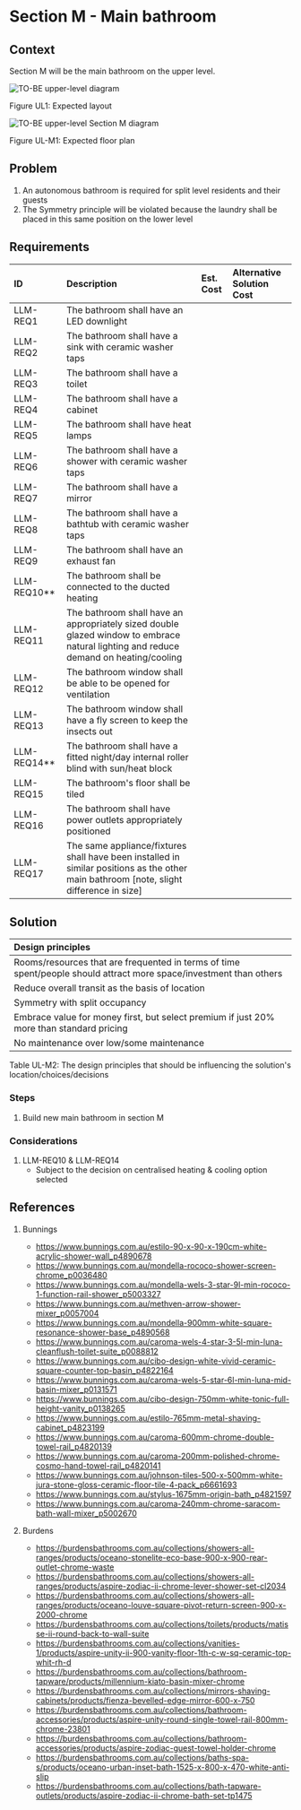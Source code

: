 # Section M - Main bathroom

## Context

Section M will be the main bathroom on the upper level.

![TO-BE upper-level diagram](Upper-Level-TO-BE-sections.svg)

Figure UL1: Expected layout

![TO-BE upper-level Section M diagram](Upper-Level-TO-BE-section-M.svg)

Figure UL-M1: Expected floor plan 


## Problem

1. An autonomous bathroom is required for split level residents and their guests
2. The Symmetry principle will be violated because the laundry shall be placed in this same position on the lower level 


## Requirements

|ID|Description|Est. Cost|Alternative Solution Cost|
|:---|:---|:---|:---|
|LLM-REQ1|The bathroom shall have an LED downlight|||
|LLM-REQ2|The bathroom shall have a sink with ceramic washer taps|||
|LLM-REQ3|The bathroom shall have a toilet|||
|LLM-REQ4|The bathroom shall have a cabinet|||
|LLM-REQ5|The bathroom shall have heat lamps|||
|LLM-REQ6|The bathroom shall have a shower with ceramic washer taps|||
|LLM-REQ7|The bathroom shall have a mirror|||
|LLM-REQ8|The bathroom shall have a bathtub with ceramic washer taps|||
|LLM-REQ9|The bathroom shall have an exhaust fan|||
|LLM-REQ10**|The bathroom shall be connected to the ducted heating|||
|LLM-REQ11|The bathroom shall have an appropriately sized double glazed window to embrace natural lighting and reduce demand on heating/cooling|||
|LLM-REQ12|The bathroom window shall be able to be opened for ventilation|||
|LLM-REQ13|The bathroom window shall have a fly screen to keep the insects out|||
|LLM-REQ14**|The bathroom shall have a fitted night/day internal roller blind with sun/heat block|||
|LLM-REQ15|The bathroom's floor shall be tiled|||
|LLM-REQ16|The bathroom shall have power outlets appropriately positioned|||
|LLM-REQ17|The same appliance/fixtures shall have been installed in similar positions as the other main bathroom [note, slight difference in size]|||


## Solution

|Design principles|
|:---|
|Rooms/resources that are frequented in terms of time spent/people should attract more space/investment than others|
|Reduce overall transit as the basis of location|
|Symmetry with split occupancy|
|Embrace value for money first, but select premium if just 20% more than standard pricing|
|No maintenance over low/some maintenance|

Table UL-M2: The design principles that should be influencing the solution's location/choices/decisions

### Steps

1. Build new main bathroom in section M

### Considerations

1. LLM-REQ10 & LLM-REQ14
    - Subject to the decision on centralised heating & cooling option selected


## References

1. Bunnings
    - https://www.bunnings.com.au/estilo-90-x-90-x-190cm-white-acrylic-shower-wall_p4890678
    - https://www.bunnings.com.au/mondella-rococo-shower-screen-chrome_p0036480
    - https://www.bunnings.com.au/mondella-wels-3-star-9l-min-rococo-1-function-rail-shower_p5003327
    - https://www.bunnings.com.au/methven-arrow-shower-mixer_p0057004
    - https://www.bunnings.com.au/mondella-900mm-white-square-resonance-shower-base_p4890568
    - https://www.bunnings.com.au/caroma-wels-4-star-3-5l-min-luna-cleanflush-toilet-suite_p0088812
    - https://www.bunnings.com.au/cibo-design-white-vivid-ceramic-square-counter-top-basin_p4822164
    - https://www.bunnings.com.au/caroma-wels-5-star-6l-min-luna-mid-basin-mixer_p0131571
    - https://www.bunnings.com.au/cibo-design-750mm-white-tonic-full-height-vanity_p0138265
    - https://www.bunnings.com.au/estilo-765mm-metal-shaving-cabinet_p4823199
    - https://www.bunnings.com.au/caroma-600mm-chrome-double-towel-rail_p4820139
    - https://www.bunnings.com.au/caroma-200mm-polished-chrome-cosmo-hand-towel-rail_p4820141
    - https://www.bunnings.com.au/johnson-tiles-500-x-500mm-white-jura-stone-gloss-ceramic-floor-tile-4-pack_p6661693
    - https://www.bunnings.com.au/stylus-1675mm-origin-bath_p4821597
    - https://www.bunnings.com.au/caroma-240mm-chrome-saracom-bath-wall-mixer_p5002670

2. Burdens
    - https://burdensbathrooms.com.au/collections/showers-all-ranges/products/oceano-stonelite-eco-base-900-x-900-rear-outlet-chrome-waste
    - https://burdensbathrooms.com.au/collections/showers-all-ranges/products/aspire-zodiac-ii-chrome-lever-shower-set-cl2034
    - https://burdensbathrooms.com.au/collections/showers-all-ranges/products/oceano-louve-square-pivot-return-screen-900-x-2000-chrome
    - https://burdensbathrooms.com.au/collections/toilets/products/matisse-ii-round-back-to-wall-suite
    - https://burdensbathrooms.com.au/collections/vanities-1/products/aspire-unity-ii-900-vanity-floor-1th-c-w-sq-ceramic-top-whit-rh-d
    - https://burdensbathrooms.com.au/collections/bathroom-tapware/products/millennium-kiato-basin-mixer-chrome
    - https://burdensbathrooms.com.au/collections/mirrors-shaving-cabinets/products/fienza-bevelled-edge-mirror-600-x-750
    - https://burdensbathrooms.com.au/collections/bathroom-accessories/products/aspire-unity-round-single-towel-rail-800mm-chrome-23801
    - https://burdensbathrooms.com.au/collections/bathroom-accessories/products/aspire-zodiac-guest-towel-holder-chrome
    - https://burdensbathrooms.com.au/collections/baths-spa-s/products/oceano-urban-inset-bath-1525-x-800-x-470-white-anti-slip
    - https://burdensbathrooms.com.au/collections/bath-tapware-outlets/products/aspire-zodiac-ii-chrome-bath-set-tp1475
